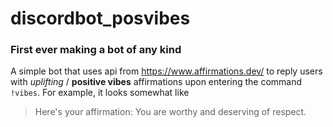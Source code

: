# discordbot_posvibes
### First ever making a bot of any kind

A simple bot that uses api from https://www.affirmations.dev/ to reply users with *uplifting* / **positive vibes** affirmations upon entering the command `!vibes`.
For example, it looks somewhat like

> Here's your affirmation:
> You are worthy and deserving of respect.

